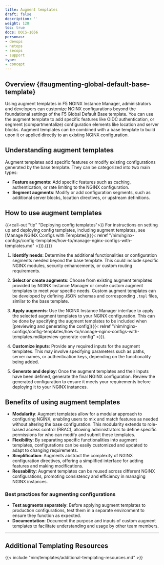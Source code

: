 ```yaml
---
title: Augment templates
draft: false
description: ''
weight: 120
toc: true
docs: DOCS-1656
personas:
- devops
- netops
- secops
- support
type:
- concept
---
```



## Overview {#augmenting-global-default-base-template}

Using augment templates in F5 NGINX Instance Manager, administrators and developers can customize NGINX configurations beyond the foundational settings of the F5 Global Default Base template. You can use the augment template to add specific features like OIDC authentication, or segment (compartmentalize) configuration elements like location and server blocks. Augment templates can be combined with a base template to build upon it or applied directly to an existing NGINX configuration.

## Understanding augment templates

Augment templates add specific features or modify existing configurations generated by the base template. They can be categorized into two main types:

- **Feature augments**: Add specific features such as caching, authentication, or rate limiting to the NGINX configuration.
- **Segment augments**: Modify or add configuration segments, such as additional server blocks, location directives, or upstream definitions.

## How to use augment templates

{{<call-out "tip" "Deploying config templates">}}<i class="far fa-file-code" aria-hidden="true"></i>
 For instructions on setting up and deploying config templates, including augment templates, see [Manage NGINX Configs with Templates]({{< relref "/nim/nginx-configs/config-templates/how-to/manage-nginx-configs-with-templates.md" >}}).{{</call-out>}}

1. **Identify needs**: Determine the additional functionalities or configuration segments needed beyond the base template. This could include specific NGINX modules, security enhancements, or custom routing requirements.

2. **Select or create augments**: Choose from existing augment templates provided by NGINX Instance Manager or create custom augment templates to meet your specific needs. Custom augment templates can be developed by defining JSON schemas and corresponding `.tmpl` files, similar to the base template.

3. **Apply augments**: Use the NGINX Instance Manager interface to apply the selected augment templates to your NGINX configuration. This can be done by specifying the augment templates to be included when [previewing and generating the config]({{< relref "/nim/nginx-configs/config-templates/how-to/manage-nginx-configs-with-templates.md#preview-generate-config" >}}).

4. **Customize inputs**: Provide any required inputs for the augment templates. This may involve specifying parameters such as paths, server names, or authentication keys, depending on the functionality being added.

5. **Generate and deploy**: Once the augment templates and their inputs have been defined, generate the final NGINX configuration. Review the generated configuration to ensure it meets your requirements before deploying it to your NGINX instances.


## Benefits of using augment templates

- **Modularity**: Augment templates allow for a modular approach to configuring NGINX, enabling users to mix and match features as needed without altering the base configuration. This modularity extends to role-based access control (RBAC), allowing administrators to define specific permissions for who can modify and submit these templates.
- **Flexibility**: By separating specific functionalities into augment templates, configurations can be easily customized and updated to adapt to changing requirements.
- **Simplification**: Augments abstract the complexity of NGINX configuration directives, offering a simplified interface for adding features and making modifications.
- **Reusability**: Augment templates can be reused across different NGINX configurations, promoting consistency and efficiency in managing NGINX instances.

### Best practices for augmenting configurations

- **Test augments separately**: Before applying augment templates to production configurations, test them in a separate environment to ensure they function as expected.
- **Documentation**: Document the purpose and inputs of custom augment templates to facilitate understanding and usage by other team members.

---

## Additional Templating Resources

{{< include "nim/templates/additional-templating-resources.md" >}}